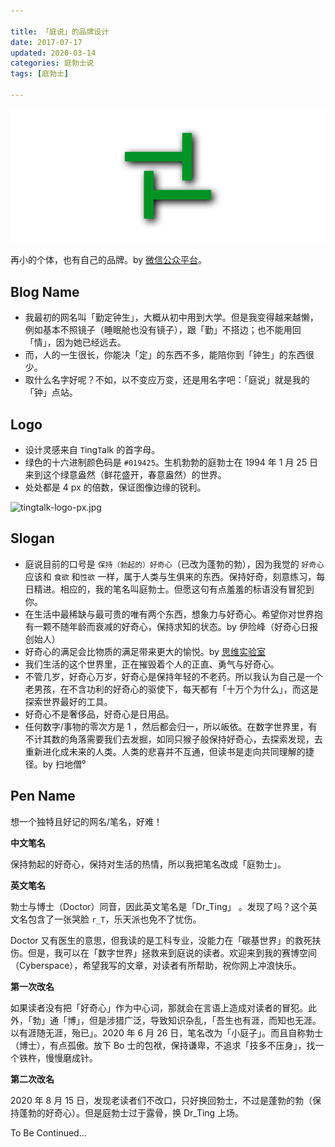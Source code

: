 ```yaml
---

title: 「庭说」的品牌设计  
date: 2017-07-17  
updated: 2020-03-14
categories: 庭勃士说  
tags: [庭勃士]   

---
```


![ting-talk](brand/ting-talk.png)

再小的个体，也有自己的品牌。by [微信公众平台](https://mp.weixin.qq.com/)。

<!-- more -->

## Blog Name

- 我最初的网名叫「勤定钟生」，大概从初中用到大学。但是我变得越来越懒，例如基本不照镜子（睡眠舱也没有镜子），跟「勤」不搭边；也不能用回「情」，因为她已经远去。
- 而，人的一生很长，你能决「定」的东西不多，能陪你到「钟生」的东西很少。
- 取什么名字好呢？不如，以不变应万变，还是用名字吧：「庭说」就是我的「钟」点站。



## Logo

-  设计灵感来自 `T`ing`T`alk 的首字母。
- 绿色的十六进制颜色码是 `#019425`。生机勃勃的庭勃士在 1994 年 1 月 25 日来到这个绿意盎然（鲜花盛开，春意盎然）的世界。
- 处处都是 4 px 的倍数，保证图像边缘的锐利。




![tingtalk-logo-px.jpg](https://i.loli.net/2019/11/07/TPbFDeyJ7OCKauS.jpg)



## Slogan

- 庭说目前的口号是 `保持（勃起的）好奇心`（已改为蓬勃的勃），因为我觉的 `好奇心` 应该和 `食欲` 和`性欲` 一样，属于人类与生俱来的东西。保持好奇，刻意练习，每日精进。相应的，我的笔名叫庭勃士。但愿这句有点羞羞的标语没有冒犯到你。
- 在生活中最稀缺与最可贵的唯有两个东西，想象力与好奇心。希望你对世界抱有一颗不随年龄而衰减的好奇心，保持求知的状态。by 伊险峰（好奇心日报创始人）
- 好奇心的满足会比物质的满足带来更大的愉悦。by [思维实验室](https://www.bilibili.com/video/av55857100?t=14m15s)
- 我们生活的这个世界里，正在摧毁着个人的正直、勇气与好奇心。
- 不管几岁，好奇心万岁，好奇心是保持年轻的不老药。所以我认为自己是一个老男孩，在不含功利的好奇心的驱使下，每天都有「十万个为什么」，而这是探索世界最好的工具。
- 好奇心不是奢侈品，好奇心是日用品。
- 任何数字/事物的零次方是 1 ，然后都会归一，所以皈依。在数字世界里，有不计其数的角落需要我们去发掘，如同只猴子般保持好奇心，去探索发现，去重新进化成未来的人类。人类的悲喜并不互通，但读书是走向共同理解的捷径。by 扫地僧⁰

## Pen Name

想一个独特且好记的网名/笔名，好难！

**中文笔名**

保持勃起的好奇心，保持对生活的热情，所以我把笔名改成「庭勃士」。

**英文笔名**

勃士与博士（Doctor）同音，因此英文笔名是「Dr_Ting」 。发现了吗？这个英文名包含了一张哭脸 `r_T`，乐天派也免不了忧伤。

Doctor 又有医生的意思，但我读的是工科专业，没能力在「碳基世界」的救死扶伤。但是，我可以在「数字世界」拯救来到庭说的读者。欢迎来到我的赛博空间（Cyberspace），希望我写的文章，对读者有所帮助，祝你网上冲浪快乐。

**第一次改名**

如果读者没有把「好奇心」作为中心词，那就会在言语上造成对读者的冒犯。此外，「勃」通「博」，但是涉猎广泛，导致知识杂乱，「吾生也有涯，而知也无涯。以有涯随无涯，殆已」。2020 年 6 月 26 日，笔名改为「小庭子」。而且自称勃士（博士），有点孤傲。放下 Bo 士的包袱，保持谦卑，不追求「技多不压身」，找一个铁杵，慢慢磨成针。

**第二次改名**

2020 年 8 月 15 日，发现老读者们不改口，只好换回勃士，不过是蓬勃的勃（保持蓬勃的好奇心）。但是庭勃士过于露骨，换 Dr_Ting 上场。

To Be Continued…